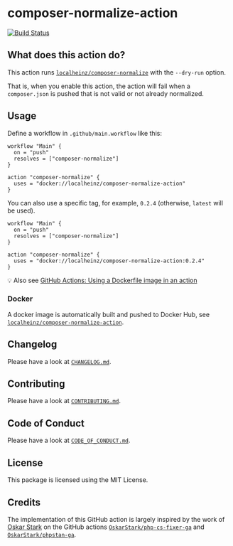 # composer-normalize-action

[![Build Status](https://travis-ci.com/localheinz/composer-normalize-action.svg?branch=master)](https://travis-ci.com/localheinz/composer-normalize-action)

## What does this action do?

This action runs [`localheinz/composer-normalize`](https://github.com/localheinz/composer-normalize) with the `--dry-run` option.

That is, when you enable this action, the action will fail when a `composer.json` is pushed that is not valid or not already normalized.

## Usage

Define a workflow in `.github/main.workflow` like this:

```
workflow "Main" {
  on = "push"
  resolves = ["composer-normalize"]
}

action "composer-normalize" {
  uses = "docker://localheinz/composer-normalize-action"
}
```

You can also use a specific tag, for example, `0.2.4` (otherwise, `latest` will be used).

```
workflow "Main" {
  on = "push"
  resolves = ["composer-normalize"]
}

action "composer-normalize" {
  uses = "docker://localheinz/composer-normalize-action:0.2.4"
}
```

:bulb: Also see [GitHub Actions: Using a Dockerfile image in an action](https://developer.github.com/actions/managing-workflows/workflow-configuration-options/#using-a-dockerfile-image-in-an-action)

### Docker

A docker image is automatically built and pushed to Docker Hub, see [`localheinz/composer-normalize-action`](https://cloud.docker.com/repository/docker/localheinz/composer-normalize-action).

## Changelog

Please have a look at [`CHANGELOG.md`](CHANGELOG.md).

## Contributing

Please have a look at [`CONTRIBUTING.md`](.github/CONTRIBUTING.md).

## Code of Conduct

Please have a look at [`CODE_OF_CONDUCT.md`](.github/CODE_OF_CONDUCT.md).

## License

This package is licensed using the MIT License.

## Credits

The implementation of this GitHub action is largely inspired by the work of [Oskar Stark](https://github.com/OskarStark) on the GitHub actions [`OskarStark/php-cs-fixer-ga`](https://github.com/OskarStark/php-cs-fixer-ga) and [`OskarStark/phpstan-ga`](https://github.com/OskarStark/phpstan-ga).
